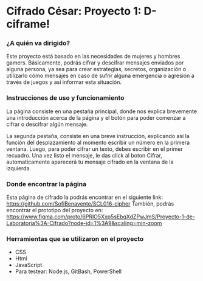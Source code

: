# Cifrado César: Proyecto 1: D-ciframe!

### ¿A quién va dirigido?

Este proyecto está basado en las necesidades de mujeres y hombres gamers. Básicamente, podrás cifrar y descifrar mensajes enviados por alguna persona, ya sea para crear estrategias, secretos, organización o utilizarlo cómo mensajes en caso de sufrir alguna emergencia o agresión a través de juegos y así informar esta situación.

### Instrucciones de uso y funcionamiento

La página consiste en una pestaña principal, donde nos explica brevemente una introducción acerca de la página y el botón para poder comenzar a cifrar o descifrar algún mensaje. 

La segunda pestaña, consiste en una breve instrucción, explicando así la función del desplazamiento al momento escribir un número en la primera ventana. Luego, para poder cifrar un texto, debes escribir en el primer recuadro. Una vez listo el mensaje, le das click al boton Cifrar, automaticamente aparecerá tu mensaje cifrado en la ventana de la izquierda.

### Donde encontrar la página

Esta página de cifrado la podrás encontrar en el siguiente link: https://github.com/SofiBenavente/SCL016-cipher
También, podrás encontrar el prototipo del proyecto en: https://www.figma.com/proto/6PRlO5Xxp5sEbqXdZPwJmS/Proyecto-1-de-Laboratoria%3A-Cifrado?node-id=1%3A9&scaling=min-zoom
### Herramientas que se utilizaron en el proyecto

- CSS
- Html
- JavaScript
- Para testear: Node.js, GitBash, PowerShell


